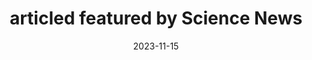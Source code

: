 ---
layout: post
date: 2023-11-15 
title: articled featured by Science News
inline: true
related_posts: false
categories: news
external_url: https://www.science.org/content/article/winged-legs-orchid-mantis-sets-gliding-record
---
